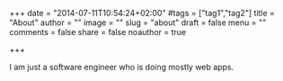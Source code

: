 +++
date = "2014-07-11T10:54:24+02:00"
#tags = ["tag1","tag2"]
title = "About"
author = ""
image = ""
slug = "about"
draft = false
menu = ""
comments = false
share = false
noauthor = true

+++

I am just a software engineer who is doing mostly web apps.
